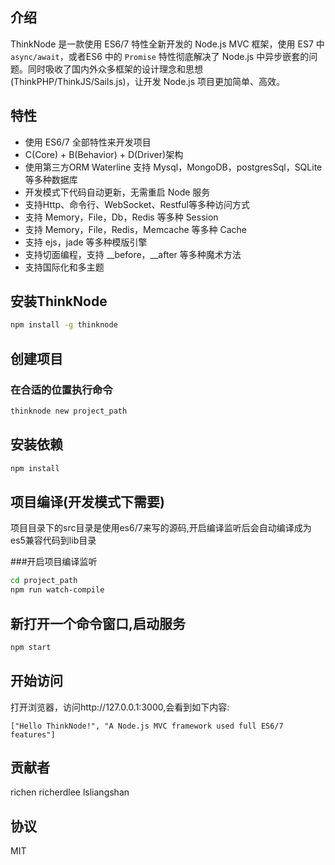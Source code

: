 ## 介绍

ThinkNode 是一款使用 ES6/7 特性全新开发的 Node.js MVC 框架，使用 ES7 中`async/await`，或者ES6 中的 `Promise` 特性彻底解决了 Node.js 中异步嵌套的问题。同时吸收了国内外众多框架的设计理念和思想(ThinkPHP/ThinkJS/Sails.js)，让开发 Node.js 项目更加简单、高效。


## 特性

* 使用 ES6/7 全部特性来开发项目
* C(Core) + B(Behavior) + D(Driver)架构
* 使用第三方ORM Waterline 支持 Mysql，MongoDB，postgresSql，SQLite 等多种数据库
* 开发模式下代码自动更新，无需重启 Node 服务
* 支持Http、命令行、WebSocket、Restful等多种访问方式
* 支持 Memory，File，Db，Redis 等多种 Session
* 支持 Memory，File，Redis，Memcache 等多种 Cache
* 支持 ejs，jade 等多种模版引擎
* 支持切面编程，支持 __before，__after 等多种魔术方法
* 支持国际化和多主题

## 安装ThinkNode

```sh
npm install -g thinknode
```

## 创建项目


### 在合适的位置执行命令

```sh
thinknode new project_path
```

## 安装依赖

```sh
npm install
```

## 项目编译(开发模式下需要)

项目目录下的src目录是使用es6/7来写的源码,开启编译监听后会自动编译成为es5兼容代码到lib目录

###开启项目编译监听

```sh
cd project_path
npm run watch-compile
```

## 新打开一个命令窗口,启动服务

```sh
npm start
```

## 开始访问

打开浏览器，访问http://127.0.0.1:3000,会看到如下内容:

```
["Hello ThinkNode!", "A Node.js MVC framework used full ES6/7 features"]
```

## 贡献者

richen 
richerdlee
lsliangshan

## 协议

MIT